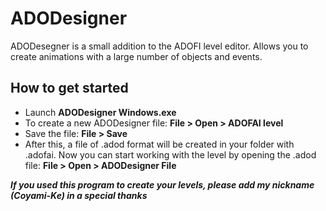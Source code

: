 # ADODesigner
ADODesegner is a small addition to the ADOFI level editor. Allows you to create animations with a large number of objects and events.
## How to get started
* Launch **ADODesigner Windows.exe**
* To create a new ADODesigner file: **File > Open > ADOFAI level**
* Save the file: **File > Save**
* After this, a file of .adod format will be created in your folder with .adofai. Now you can start working with the level by opening the .adod file: **File > Open > ADODesigner File**
  
***If you used this program to create your levels, please add my nickname (Coyami-Ke) in a special thanks***
